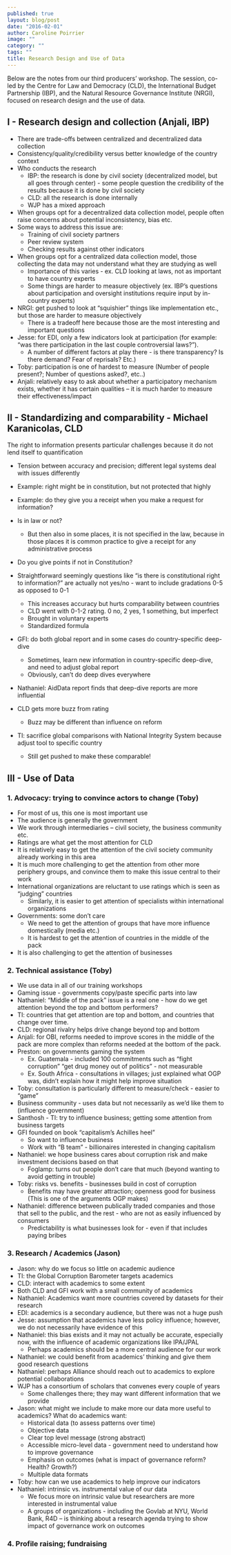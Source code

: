 ```yaml
---
published: true
layout: blog/post
date: "2016-02-01"
author: Caroline Poirrier
image: ""
category: ""
tags: ""
title: Research Design and Use of Data
---
```

Below are the notes from our third producers’ workshop. The session, co-led by the Centre for Law and Democracy (CLD), the International Budget Partnership (IBP), and the Natural Resource Governance Institute (NRGI), focused on research design and the use of data.

## I - Research design and collection (Anjali, IBP)

- There are trade-offs between centralized and decentralized data collection
- Consistency/quality/credibility versus better knowledge of the country context
- Who conducts the research
	- IBP: the research is done by civil society (decentralized model, but all goes through center) - some people question the credibility of the results because it is done by civil society
	- CLD: all the research is done internally
	- WJP has a mixed approach 
- When groups opt for a decentralized data collection model, people often raise concerns about potential inconsistency, bias etc.
- Some ways to address this issue are:
	- Training of civil society partners
	- Peer review system
	- Checking results against other indicators 
- When groups opt for a centralized data collection model, those collecting the data may not understand what they are studying as well 
	- Importance of this varies - ex. CLD looking at laws, not as important to have country experts
	- Some things are harder to measure objectively (ex. IBP’s questions about participation and oversight institutions require input by in-country experts)
- NRGI: get pushed to look at “squishier” things like implementation etc., but those are harder to measure objectively 
	- There is a tradeoff here because those are the most interesting and important questions
- Jesse: for EDI, only a few indicators look at participation (for example: “was there participation in the last couple controversial laws?”). 
	- A number of different factors at play there - is there transparency? Is there demand? Fear of reprisals? Etc.)
- Toby: participation is one of hardest to measure (Number of people present?; Number of questions asked?, etc..)
-  Anjali: relatively easy to ask about whether a participatory mechanism exists, whether it has certain qualities – it is much harder to measure their effectiveness/impact

## II - Standardizing and comparability - Michael Karanicolas, CLD

The right to information presents particular challenges because it do not lend itself to quantification

- Tension between accuracy and precision; different legal systems deal with issues differently
- Example: right might be in constitution, but not protected that highly 
- Example: do they give you a receipt when you make a request for information?
- Is in law or not?
	- But then also in some places, it is not specified in the law, because in those places it is common practice to give a receipt for any administrative process
- Do you give points if not in Constitution?
- Straightforward seemingly questions like “is there is constitutional right to information?” are actually not yes/no - want to include gradations 0-5 as opposed to 0-1
	- This increases accuracy but hurts comparability between countries
	- CLD went with 0-1-2 rating. 0 no, 2 yes, 1 something, but imperfect
	- Brought in voluntary experts
	- Standardized formula

- GFI: do both global report and in some cases do country-specific deep-dive
	- Sometimes, learn new information in country-specific deep-dive, and need to adjust global report
	- Obviously, can’t do deep dives everywhere 
-  Nathaniel: AidData report finds that deep-dive reports are more influential
- CLD gets more buzz from rating 
	- Buzz may be different than influence on reform
- TI: sacrifice global comparisons with National Integrity System because adjust tool to specific country 
	- Still get pushed to make these comparable!

## III - Use of Data 

### 1.	Advocacy: trying to convince actors to change (Toby)

- For most of us, this one is most important use
- The audience is generally the government
- We work through intermediaries – civil society, the business community etc.
- Ratings are what get the most attention for CLD
- It is relatively easy to get the attention of the civil society community already working in this area
- It is much more challenging to get the attention from other more periphery groups, and convince them to make this issue central to their work 
- International organizations are reluctant to use ratings which is seen as “judging” countries
	- Similarly, it is easier to get attention of specialists within international organizations 
- Governments: some don’t care
	- We need to get the attention of groups that have more influence domestically (media etc.)
	- It is hardest to get the attention of countries in the middle of the pack
- It is also challenging to get the attention of businesses


### 2.	Technical assistance (Toby)

- We use data in all of our training workshops 
- Gaming issue - governments copy/paste specific parts into law
- Nathaniel:  “Middle of the pack” issue is a real one - how do we get attention beyond the top and bottom performers? 
- TI: countries that get attention are top and bottom, and countries that change over time.
- CLD: regional rivalry helps drive change beyond top and bottom
- Anjali: for OBI, reforms needed to improve scores in the middle of the pack are more complex than reforms needed at the bottom of the pack.
- Preston: on governments gaming the system
	- Ex. Guatemala - included 100 commitments such as “fight corruption” “get drug money out of politics” - not measurable
	- Ex. South Africa - consultations in villages; just explained what OGP was, didn’t explain how it might help improve situation 
- Toby: consultation is particularly different to measure/check - easier to “game”
- Business community - uses data but not necessarily as we’d like them to (influence government)
- Santhosh - TI: try to influence business; getting some attention from business targets 
- GFI founded on book “capitalism’s Achilles heel”
	- So want to influence business
	- Work with “B team” - billionaires interested in changing capitalism 
- Nathaniel: we hope business cares about corruption risk and make investment decisions based on that
	- Foglamp: turns out people don’t care that much (beyond wanting to avoid getting in trouble)
- Toby: risks vs. benefits - businesses build in cost of corruption 
	- Benefits may have greater attraction; openness good for business (This is one of the arguments OGP makes)
- Nathaniel: difference between publically traded companies  and those that sell to the public, and the rest - who are not as easily influenced by consumers
	- Predictability is what businesses look for - even if that includes paying bribes


### 3.	Research / Academics (Jason)

- Jason: why do we focus so little on academic audience 
- TI: the Global Corruption Barometer targets academics 
- CLD: interact with academics to some extent 
- Both CLD and GFI work with a small community of academics 
- Nathaniel: Academics want more countries covered by datasets for their research
- EDI: academics is a secondary audience, but there was not a huge push
- Jesse: assumption that academics have less policy influence; however, we do not necessarily have evidence of this
- Nathaniel: this bias exists and it may not actually be accurate, especially now, with the influence of academic organizations like IPA/JPAL
	- Perhaps academics should be a more central audience for our work
- Nathaniel: we could benefit from academics’ thinking and give them good research questions 
- Nathaniel: perhaps Alliance should reach out to academics to explore potential collaborations
- WJP has a consortium of scholars that convenes every couple of years
	- Some challenges there; they may want different information that we provide
- Jason: what might we include to make more our data more useful to academics? What do academics want:
	- Historical data (to assess patterns over time)
	- Objective data 
	- Clear top level message (strong abstract)
	- Accessible micro-level data - government need to understand how to improve governance
	- Emphasis on outcomes (what is impact of governance reform? Health? Growth?)
	- Multiple data formats 
- Toby: how can we use academics to help improve our indicators 
- Nathaniel: intrinsic vs. instrumental value of our data
	- We focus more on intrinsic value but researchers are more interested in instrumental value
	- A groups of organizations - including the Govlab at NYU, World Bank, R4D – is thinking about a research agenda trying to show impact of governance work on outcomes  

### 4.	Profile raising; fundraising




